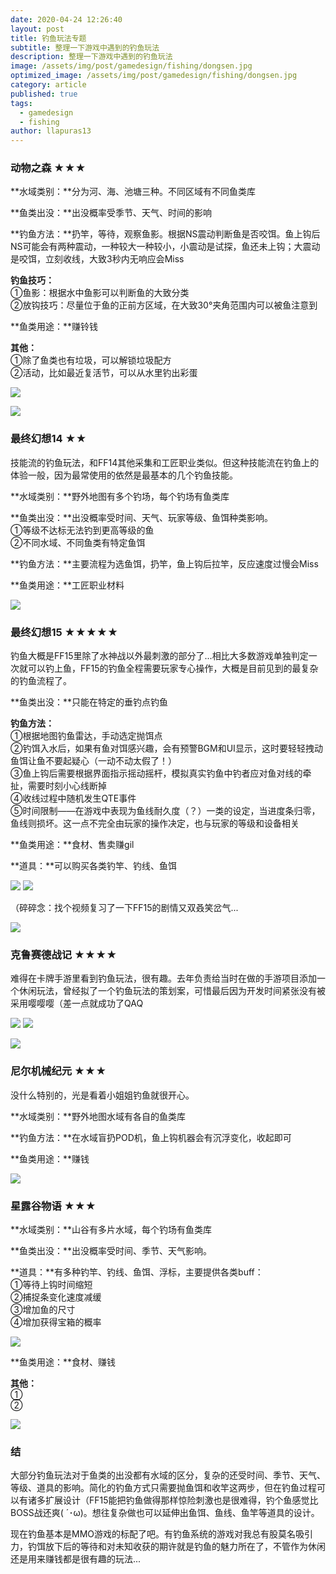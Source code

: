 ```yaml
---
date: 2020-04-24 12:26:40
layout: post
title: 钓鱼玩法专题
subtitle: 整理一下游戏中遇到的钓鱼玩法
description: 整理一下游戏中遇到的钓鱼玩法
image: /assets/img/post/gamedesign/fishing/dongsen.jpg
optimized_image: /assets/img/post/gamedesign/fishing/dongsen.jpg
category: article
published: true
tags:
  - gamedesign
  - fishing
author: llapuras13
---
```


### 动物之森 ★★★

**水域类别：**分为河、海、池塘三种。不同区域有不同鱼类库

**鱼类出没：**出没概率受季节、天气、时间的影响

**钓鱼方法：**扔竿，等待，观察鱼影。根据NS震动判断鱼是否咬饵。鱼上钩后NS可能会有两种震动，一种较大一种较小，小震动是试探，鱼还未上钩；大震动是咬饵，立刻收线，大致3秒内无响应会Miss

**钓鱼技巧：**<br>
①鱼影：根据水中鱼影可以判断鱼的大致分类<br>
②放钩技巧：尽量位于鱼的正前方区域，在大致30°夹角范围内可以被鱼注意到<br>

**鱼类用途：**赚铃钱

**其他：**<br>
①除了鱼类也有垃圾，可以解锁垃圾配方<br>
②活动，比如最近复活节，可以从水里钓出彩蛋<br>

![](/assets/img/post/gamedesign/fishing/acnhfishing.gif)

![](/assets/img/line.png)

### 最终幻想14 ★★
 
技能流的钓鱼玩法，和FF14其他采集和工匠职业类似。但这种技能流在钓鱼上的体验一般，因为最常使用的依然是最基本的几个钓鱼技能。

**水域类别：**野外地图有多个钓场，每个钓场有鱼类库

**鱼类出没：**出没概率受时间、天气、玩家等级、鱼饵种类影响。<br>
①等级不达标无法钓到更高等级的鱼<br>
②不同水域、不同鱼类有特定鱼饵<br>

**钓鱼方法：**主要流程为选鱼饵，扔竿，鱼上钩后拉竿，反应速度过慢会Miss

**鱼类用途：**工匠职业材料

![](/assets/img/line.png)

### 最终幻想15 ★★★★★

钓鱼大概是FF15里除了水神战以外最刺激的部分了...相比大多数游戏单独判定一次就可以钓上鱼，FF15的钓鱼全程需要玩家专心操作，大概是目前见到的最复杂的钓鱼流程了。

**鱼类出没：**只能在特定的垂钓点钓鱼

**钓鱼方法：**<br>
①根据地图钓鱼雷达，手动选定抛饵点<br>
②钓饵入水后，如果有鱼对饵感兴趣，会有预警BGM和UI显示，这时要轻轻拽动鱼饵让鱼不要起疑心（一动不动太假了！）<br>
③鱼上钩后需要根据界面指示摇动摇杆，模拟真实钓鱼中钓者应对鱼对线的牵扯，需要时刻小心线断掉<br>
④收线过程中随机发生QTE事件<br>
⑤时间限制——在游戏中表现为鱼线耐久度（？）一类的设定，当进度条归零，鱼线则损坏。这一点不完全由玩家的操作决定，也与玩家的等级和设备相关<br>

**鱼类用途：**食材、售卖赚gil

**道具：**可以购买各类钓竿、钓线、鱼饵

![](/assets/img/post/gamedesign/fishing/ffxiv01.png)
![](/assets/img/post/gamedesign/fishing/ffxiv02.png)

（碎碎念：找个视频复习了一下FF15的剧情又双叒笑岔气...

![](/assets/img/line.png)

### 克鲁赛德战记 ★★★★

难得在卡牌手游里看到钓鱼玩法，很有趣。去年负责给当时在做的手游项目添加一个休闲玩法，曾经拟了一个钓鱼玩法的策划案，可惜最后因为开发时间紧张没有被采用嘤嘤嘤（差一点就成功了QAQ

![](/assets/img/post/gamedesign/fishing/kelu01.png)
![](/assets/img/post/gamedesign/fishing/kelu02.png)

![](/assets/img/line.png)

### 尼尔机械纪元 ★★★

没什么特别的，光是看着小姐姐钓鱼就很开心。

**水域类别：**野外地图水域有各自的鱼类库

**钓鱼方法：**在水域盲扔POD机，鱼上钩机器会有沉浮变化，收起即可

**鱼类用途：**赚钱

![](/assets/img/line.png)

### 星露谷物语 ★★★

**水域类别：**山谷有多片水域，每个钓场有鱼类库

**鱼类出没：**出没概率受时间、季节、天气影响。<br>

**道具：**有多种钓竿、钓线、鱼饵、浮标，主要提供各类buff：<br>
①等待上钩时间缩短<br>
②捕捉条变化速度减缓<br>
③增加鱼的尺寸<br>
④增加获得宝箱的概率<br>

![](/assets/img/post/gamedesign/fishing/stardewfishing.jpg)

**鱼类用途：**食材、赚钱

**其他：**<br>
①<br>
②<br>

![](/assets/img/line.png)

### 结

大部分钓鱼玩法对于鱼类的出没都有水域的区分，复杂的还受时间、季节、天气、等级、道具的影响。简化的钓鱼方式只需要抛鱼饵和收竿这两步，但在钓鱼过程可以有诸多扩展设计（FF15能把钓鱼做得那样惊险刺激也是很难得，钓个鱼感觉比BOSS战还爽( ´･ω)。想往复杂做也可以延伸出鱼饵、鱼线、鱼竿等道具的设计。

现在钓鱼基本是MMO游戏的标配了吧。有钓鱼系统的游戏对我总有股莫名吸引力，钓饵放下后的等待和对未知收获的期许就是钓鱼的魅力所在了，不管作为休闲还是用来赚钱都是很有趣的玩法...